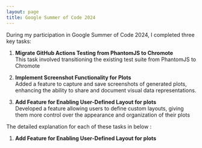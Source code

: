 ```yaml
---
layout: page
title: Google Summer of Code 2024
---
```



During my participation in Google Summer of Code 2024, I completed three key tasks:

1. **Migrate GitHub Actions Testing from PhantomJS to Chromote**  
   This task involved transitioning the existing test suite from PhantomJS to Chromote

2. **Implement Screenshot Functionality for Plots**  
   Added a feature to capture and save screenshots of generated plots, enhancing the ability to share and document visual data representations.

3. **Add Feature for Enabling User-Defined Layout for plots**  
   Developed a feature allowing users to define custom layouts, giving them more control over the appearance and organization of their plots

The detailed explanation for each of these tasks in below :

1. **Add Feature for Enabling User-Defined Layout for plots**  
